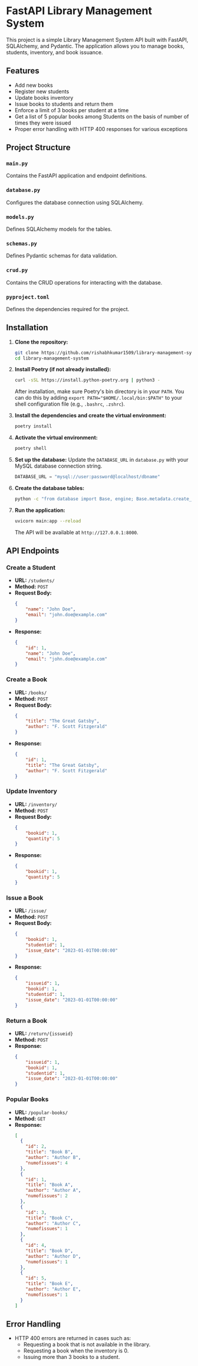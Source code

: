 # FastAPI Library Management System

This project is a simple Library Management System API built with FastAPI, SQLAlchemy, and Pydantic. The application allows you to manage books, students, inventory, and book issuance.

## Features

- Add new books
- Register new students
- Update books inventory
- Issue books to students and return them
- Enforce a limit of 3 books per student at a time
- Get a list of 5 popular books among Students on the basis of number of times they were issued
- Proper error handling with HTTP 400 responses for various exceptions

## Project Structure


### `main.py`
Contains the FastAPI application and endpoint definitions.

### `database.py`
Configures the database connection using SQLAlchemy.

### `models.py`
Defines SQLAlchemy models for the tables.

### `schemas.py`
Defines Pydantic schemas for data validation.

### `crud.py`
Contains the CRUD operations for interacting with the database.

### `pyproject.toml`
Defines the dependencies required for the project.

## Installation

1. **Clone the repository:**
    ```sh
    git clone https://github.com/rishabhkumar1509/library-management-system.git
    cd library-management-system
    ```

2. **Install Poetry (if not already installed):**
    ```sh
    curl -sSL https://install.python-poetry.org | python3 -
    ```

    After installation, make sure Poetry's bin directory is in your `PATH`. You can do this by adding `export PATH="$HOME/.local/bin:$PATH"` to your shell configuration file (e.g., `.bashrc`, `.zshrc`).

3. **Install the dependencies and create the virtual environment:**
    ```sh
    poetry install
    ```

4. **Activate the virtual environment:**
    ```sh
    poetry shell
    ```

5. **Set up the database:**
    Update the `DATABASE_URL` in `database.py` with your MySQL database connection string.
    ```python
    DATABASE_URL = "mysql://user:password@localhost/dbname"
    ```

6. **Create the database tables:**
    ```sh
    python -c "from database import Base, engine; Base.metadata.create_all(bind=engine)"
    ```

7. **Run the application:**
    ```sh
    uvicorn main:app --reload
    ```

    The API will be available at `http://127.0.0.1:8000`.

## API Endpoints

### Create a Student
- **URL:** `/students/`
- **Method:** `POST`
- **Request Body:**
    ```json
    {
        "name": "John Doe",
        "email": "john.doe@example.com"
    }
    ```
- **Response:**
    ```json
    {
        "id": 1,
        "name": "John Doe",
        "email": "john.doe@example.com"
    }
    ```

### Create a Book
- **URL:** `/books/`
- **Method:** `POST`
- **Request Body:**
    ```json
    {
        "title": "The Great Gatsby",
        "author": "F. Scott Fitzgerald"
    }
    ```
- **Response:**
    ```json
    {
        "id": 1,
        "title": "The Great Gatsby",
        "author": "F. Scott Fitzgerald"
    }
    ```

### Update Inventory
- **URL:** `/inventory/`
- **Method:** `POST`
- **Request Body:**
    ```json
    {
        "bookid": 1,
        "quantity": 5
    }
    ```
- **Response:**
    ```json
    {
        "bookid": 1,
        "quantity": 5
    }
    ```

### Issue a Book
- **URL:** `/issue/`
- **Method:** `POST`
- **Request Body:**
    ```json
    {
        "bookid": 1,
        "studentid": 1,
        "issue_date": "2023-01-01T00:00:00"
    }
    ```
- **Response:**
    ```json
    {
        "issueid": 1,
        "bookid": 1,
        "studentid": 1,
        "issue_date": "2023-01-01T00:00:00"
    }
    ```

### Return a Book
- **URL:** `/return/{issueid}`
- **Method:** `POST`
- **Response:**
    ```json
    {
        "issueid": 1,
        "bookid": 1,
        "studentid": 1,
        "issue_date": "2023-01-01T00:00:00"
    }
    ```

### Popular Books
- **URL:** `/popular-books/`
- **Method:** `GET`
- **Response:**
    ```json
    [
      {
        "id": 2,
        "title": "Book B",
        "author": "Author B",
        "numofissues": 4        
      },
      {
        "id": 1,
        "title": "Book A",
        "author": "Author A",
        "numofissues": 2        
      },
      {
        "id": 3,
        "title": "Book C",
        "author": "Author C",
        "numofissues": 1        
      },
      {
        "id": 4,
        "title": "Book D",
        "author": "Author D",
        "numofissues": 1        
      },
      {
        "id": 5,
        "title": "Book E",
        "author": "Author E",
        "numofissues": 1        
      }
    ]
    ```

## Error Handling

- HTTP 400 errors are returned in cases such as:
  - Requesting a book that is not available in the library.
  - Requesting a book when the inventory is 0.
  - Issuing more than 3 books to a student.


